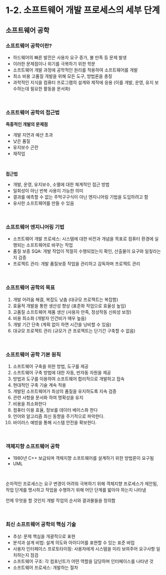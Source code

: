 # 1-2. 소프트웨어 개발 프로세스의 세부 단계

## 소프트웨어 공학

### 소프트웨어 공학이란?

- 하드웨어의 빠른 발전은 사용자 요구 증가, 불 만족 등 문제 발생
- 이러한 문제점이나 위기를 극복하기 위한 학문
- 소프트웨어 개발 과정에 공학적인 원리를 적용하여 소프트웨어를 개발
- 최소 비용 고품질 개발을 위해 모든 도구, 방법론을 총칭
- 과학적인 지식을 컴퓨터 프로그램의 설계와 제작에 응용
(이를 개발, 운영, 유지 보수하는데 필요한 활동을 문서화)

<br/>

### 소프트웨어 공학의 접근법

**즉흥적인 개발의 문제점**

- 개발 지연과 예산 초과
- 낮은 품질
- 유지보수 곤란
- 재작업

<br/>

**접근법**

- 개발, 운영, 유지보수, 소멸에 대한 체계적인 접근 방법
- 일회성이 아닌 반복 사용이 가능한 의미
- 결과를 예측할 수 없는 주먹구구식이 아닌 엔지니어링 기법을 도입하려고 함
- 유사한 소프트웨어를 만들 수 있음

<br/>

### 소프트웨어 엔지니어링 기법

- 소프트웨어 개발 프로세스: 시스템에 대한 비전과 개념을 목표로 컴퓨터 환경에 실행되는 소프트웨어로 바꾸는 작업
- 품질 보증 SQA: 개발 작업이 적절히 수행되었는지 확인, 산출물이 요구와 일칳라는지 검증
- 프로젝트 관리: 개발 품질보증 작업을 관리하고 감독하며 프로젝트 관리

<br/>

### 소프트웨어 공학의 목표

1. 개발 어려움 해결, 복잡도 낮춤 (대규모 프로젝트는 복잡함)
2. 효율적 개발을 통한 생산성 향상 (표준화 작업으로 효율성 높임)
3. 고품질 소프트웨어 제품 생산 (사용자 만족, 정상작동 신뢰성 보장)
4. 비용 최소화 (개발자 인건비가 매우 높음)
5. 개발 기간 단축 (계획 없이 하면 시간을 낭비할 수 있음)
6. 대규모 프로젝트 관리 (규모가 큰 프로젝트는 단기간 구축할 수 없음)

<br/>

### 소프트웨어 공학 기본 원칙

1. 소프트웨어 구축을 위한 방법, 도구를 제공
2. 소프트웨어 구축 방법에 대한 자동, 반자동 자원을 제공
3. 방법과 도구를 이용하여 소프트웨어 합리적으로 개발하고 접속
4. 현대적인 구축 기술 계속 적용
5. 개발된 소프트웨어가 최상의 품질을 유지하도록 지속 검증
6. 관련 사항을 문서화 하여 명확성을 유지
7. 비용을 최소화한다
8. 컴퓨터 이용 효율, 정보를 데이터 베이스화 한다
9. 언어와 알고리즘 최신 동향을 주기적으로 파악한다.
10. 바이러스 예방을 통해 시스템 안전을 확보한다.

<br/>

### 객체지향 소프트웨어 공학

- 1980년 C++ 보급되며 객체지향 소프트웨어를 설계하기 위한 방법론이 요구됨
- UML

<br/>

순차적인 프로세스는 요구 변경이 어려워 극복하기 위해 객체지향 프로세스가 제안됨, 작업 단게를 명시하고 작업을 수행하기 위해 어던 단계를 밟아야 하는지 나타냄

언제 무엇을 할 것인지 개발 작업의 순서와 결과물들을 정의함

<br/>

### 최신 소프트웨어 공학의 핵심 기술

- 추상: 문제 핵심을 개괄적으로 표현
- 분석과 설계 비법: 설계 의도와 아이디어를 표현할 수 있는 표준 바업
- 사용자 인터페이스 프로토타이핑: 사용자에게 시스템을 미리 보여주어 요구사항 일치하는지 점검
- 소프트웨어 구조: 각 컴포넌트가 어떤 역할을 담당하며 인터페이스를 나타낸 것
- 소프트웨어 프로세스: 개발하는 절차